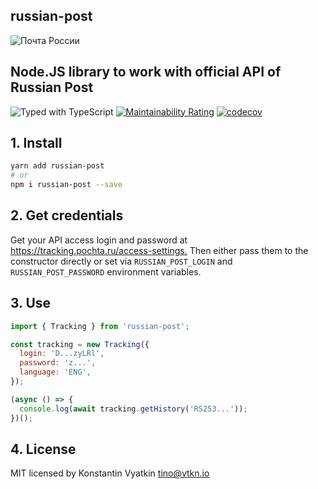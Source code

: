## russian-post

![Почта России](https://tracking.pochta.ru/tracking-web-static/style/img/logo-rp.png)

## Node.JS library to work with official API of Russian Post

![Typed with TypeScript](https://camo.githubusercontent.com/41c68e9f29c6caccc084e5a147e0abd5f392d9bc/68747470733a2f2f62616467656e2e6e65742f62616467652f547970655363726970742f7374726963742532302546302539462539322541412f626c7565) [![Maintainability Rating](https://sonarcloud.io/api/project_badges/measure?project=tinovyatkin_russian-post&metric=sqale_rating)](https://sonarcloud.io/dashboard?id=tinovyatkin_russian-post) [![codecov](https://codecov.io/gh/tinovyatkin/russian-post/branch/master/graph/badge.svg)](https://codecov.io/gh/tinovyatkin/russian-post)

## 1. Install

```sh
yarn add russian-post
# or
npm i russian-post --save
```

## 2. Get credentials

Get your API access login and password at <https://tracking.pochta.ru/access-settings.>
Then either pass them to the constructor directly or set via `RUSSIAN_POST_LOGIN` and `RUSSIAN_POST_PASSWORD` environment variables.

## 3. Use

```js
import { Tracking } from 'russian-post';

const tracking = new Tracking({
  login: 'D...zyLRl',
  password: 'z...',
  language: 'ENG',
});

(async () => {
  console.log(await tracking.getHistory('RS253...'));
})();
```

## 4. License

MIT licensed by Konstantin Vyatkin <tino@vtkn.io>
